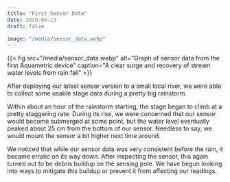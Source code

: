 ```yaml
---
title: "First Sensor Data"
date: 2020-04-13
draft: false

image: "/media/sensor_data.webp"
---
```


{{< fig src="/media/sensor_data.webp" alt="Graph of sensor data from the first Aquametric device" caption="A clear surge and recovery of stream water levels from rain fall" >}}

After deploying our latest sensor version to a small local river, we were able to collect some usable stage data during a pretty big rainstorm.

Within about an hour of the rainstorm starting, the stage began to climb at a pretty staggering rate. During its rise, we were concerned that our sensor would become submerged at some point, but the water level eventually peaked about 25 cm from the bottom of our sensor. Needless to say, we would mount the sensor a bit higher next time around.

We noticed that while our sensor data was very consistent before the rain, it became erratic on its way down. After inspecting the sensor, this again turned out to be debris buildup on the sensing pole. We have begun looking into ways to mitigate this buildup or prevent it from affecting our readings.